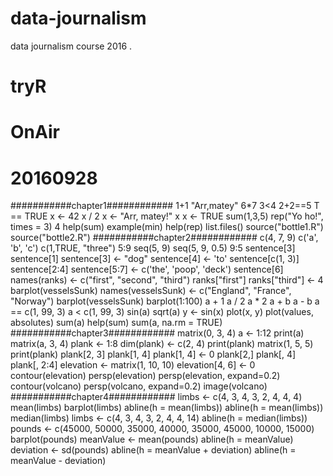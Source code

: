 # data-journalism
data journalism course 2016 .
# tryR
# OnAir
# 20160928
###########chapter1############
1+1
"Arr,matey"
6*7
3<4
2+2==5
T == TRUE
x <- 42
x / 2
x <- "Arr, matey!"
x
x <- TRUE
sum(1,3,5)
rep("Yo ho!", times = 3)
4
help(sum)
example(min)
help(rep)
list.files()
source("bottle1.R")
source("bottle2.R")
###########chapter2############
c(4, 7, 9)
c('a', 'b', 'c')
c(1,TRUE, "three")
5:9
seq(5, 9)
seq(5, 9, 0.5)
9:5
sentence[3]
sentence[1]
sentence[3] <- "dog"
sentence[4] <- 'to'
sentence[c(1, 3)]
sentence[2:4]
sentence[5:7] <- c('the', 'poop', 'deck')
sentence[6]
names(ranks) <- c("first", "second", "third")
ranks["first"]
ranks["third"] <- 4
barplot(vesselsSunk)
names(vesselsSunk) <- c("England", "France", "Norway")
barplot(vesselsSunk)
barplot(1:100)
a + 1
a / 2
a * 2
a + b
a - b
a == c(1, 99, 3)
a < c(1, 99, 3)
sin(a)
sqrt(a)
y <- sin(x)
plot(x, y)
plot(values, absolutes)
sum(a)
help(sum)
sum(a, na.rm = TRUE)
###########chapter3############
matrix(0, 3, 4)
a <- 1:12
print(a)
matrix(a, 3, 4)
plank <- 1:8
dim(plank) <- c(2, 4)
print(plank)
matrix(1, 5, 5)
print(plank)
plank[2, 3]
plank[1, 4]
plank[1, 4] <- 0
plank[2,]
plank[, 4]
plank[, 2:4]
elevation <- matrix(1, 10, 10)
elevation[4, 6] <- 0
contour(elevation)
persp(elevation)
persp(elevation, expand=0.2)
contour(volcano)
persp(volcano, expand=0.2)
image(volcano)
###########chapter4############
limbs <- c(4, 3, 4, 3, 2, 4, 4, 4)
mean(limbs)
barplot(limbs)
abline(h = mean(limbs))
abline(h = mean(limbs))
median(limbs)
limbs <- c(4, 3, 4, 3, 2, 4, 4, 14)
abline(h = median(limbs))
pounds <- c(45000, 50000, 35000, 40000, 35000, 45000, 10000, 15000)
barplot(pounds)
meanValue <- mean(pounds)
abline(h = meanValue)
deviation <- sd(pounds)
abline(h = meanValue + deviation)
abline(h = meanValue - deviation)
